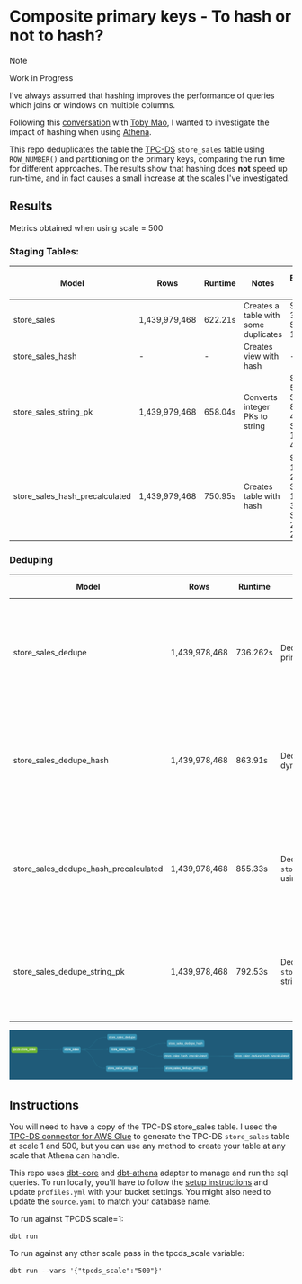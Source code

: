 # Composite primary keys - To hash or not to hash?

> [!NOTE]  
> Work in Progress

I've always assumed that hashing improves the performance of queries which joins or windows on multiple columns.

Following this [conversation](https://www.linkedin.com/feed/update/urn:li:activity:7194671376593571843?commentUrn=urn%3Ali%3Acomment%3A%28activity%3A7194671376593571843%2C7194744468422467586%29&dashCommentUrn=urn%3Ali%3Afsd_comment%3A%287194744468422467586%2Curn%3Ali%3Aactivity%3A7194671376593571843%29) with [Toby Mao](https://github.com/tobymao), I wanted to investigate the impact of hashing when using [Athena](https://aws.amazon.com/athena/).

This repo deduplicates the table the [TPC-DS](https://www.tpc.org/tpcds/) `store_sales` table using `ROW_NUMBER()` and partitioning on the primary keys, comparing the run time for different approaches. 
The results show that hashing does **not** speed up run-time, and in fact causes a small increase at the scales I've investigated.

## Results

Metrics obtained when using scale = 500

### Staging Tables:

| Model | Rows | Runtime | Notes | Execution Time | Data Scanned (GB)|
|-|-|-|-|-|-|
|store_sales| 1,439,979,468 |622.21s| Creates a table with some duplicates|Stage 0: 3,106s, Stage 1: 11,532s|57.34|
|store_sales_hash|-|-|Creates view with hash|-|-|
|store_sales_string_pk|1,439,979,468|658.04s|Converts integer PKs to string|Stage 0: 54m 46s, Stage 1: 8h 13m 48s, Stage 2: 15h 55m 48s|48.1|
|store_sales_hash_precalculated |1,439,979,468 |750.95s|Creates table with hash|Stage 0: 1h 2m 24s, Stage 1: 12h 45m 36s, Stage 2: 22h 38m 24s|48.1|

### Deduping

| Model | Rows | Runtime | Notes | Execution Time | Data Scanned |
|-|-|-|-|-|-|
|store_sales_dedupe|1,439,978,468|736.262s|Deduplicates `store_sales` using primary keys|Stage 0: 1h 1m 12s, Stage 1: 12h 4m 48s, Stage 2: 23m 26s, Stage 3: 22h 14m, 24s|48.1|
|store_sales_dedupe_hash|1,439,978,468|863.91s|Deduplicates `store_sales` using dynamic hash|Stage 0: 1h, 12m 0s, Stage 1: 18h 25m 48s, Stage 2: 8h 41m 33s, Stage 3: 13h 10m 48s|48.1|
|store_sales_dedupe_hash_precalculated|1,439,978,468|855.33s|Deduplicates `store_sales_hash_precalculated` using pre-calculated hash|Stage 0: 1h 11m 24s, Stage 1: 17h 49m 12s, Stage 2: 8h 26m 8s, Stage 3: 23h 51m|75|
|store_sales_dedupe_string_pk|1,439,978,468|792.53s|Deduplicates `store_sales_string_pk` using string primary keys|Stage 0: 1h 6m 0s, Stage 1: 14h 40m 48s, Stage 2: 4h 10m 1s, Stage 3: 1h 13m 48s|48.1|

![dag](dag.png)

## Instructions

You will need to have a copy of the TPC-DS store_sales table. I used the [TPC-DS connector for AWS Glue](https://aws.amazon.com/marketplace/pp/prodview-xtty6azr4xgey) to generate the TPC-DS `store_sales` table at scale 1 and 500, but you can use any method to create your table at any scale that Athena can handle.

This repo uses [dbt-core](https://github.com/dbt-labs/dbt-core) and [dbt-athena](https://github.com/dbt-athena/dbt-athena) adapter to manage and run the sql queries. To run locally, you'll have to follow the [setup instructions](https://dbt-athena.github.io/docs/getting-started/installation) and update `profiles.yml` with your bucket settings. You might also need to update the `source.yaml` to match your database name.

To run against TPCDS scale=1:

```
dbt run 
```

To run against any other scale pass in the tpcds_scale variable:

```
dbt run --vars '{"tpcds_scale":"500"}'
```
